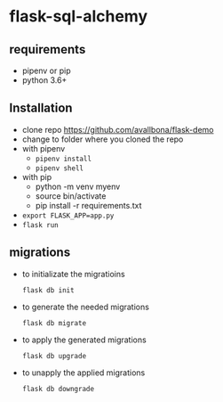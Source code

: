 # flask-sql-alchemy

## requirements

* pipenv or pip
* python 3.6+

## Installation

* clone repo https://github.com/avallbona/flask-demo
* change to folder where you cloned the repo
* with pipenv
    * `pipenv install`
    * `pipenv shell`
* with pip
    * python -m venv myenv
    * source bin/activate
    * pip install -r requirements.txt
* `export FLASK_APP=app.py`
* `flask run`

## migrations

* to initializate the migratioins

    `flask db init`
    
* to generate the needed migrations

    `flask db migrate`
    
* to apply the generated migrations

    `flask db upgrade`

* to unapply the applied migrations

    `flask db downgrade`
